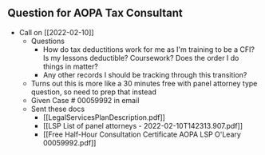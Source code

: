 ## Question for AOPA Tax Consultant
- Call on [[2022-02-10]]
	- Questions
		- How do tax deductitions work for me as I'm training to be a CFI? Is my lessons deductible? Coursework? Does the order I do things in matter?
		- Any other records I should be tracking through this transition?
	- Turns out this is more like a 30 minutes free with panel attorney type question, so need to prep that instead
	- Given Case # 00059992 in email
	- Sent these docs
		- [[LegalServicesPlanDescription.pdf]]
		- [[LSP List of panel attorneys - 2022-02-10T142313.907.pdf]]
		- [[Free Half-Hour Consultation Certificate AOPA LSP O'Leary 00059992.pdf]]